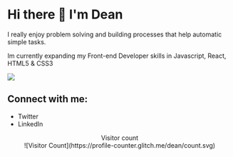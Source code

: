 <h1>Hi there 👋 I'm Dean</h1>

<p>I really enjoy problem solving and building processes that help automatic simple tasks. </p>

<p>Im currently expanding my Front-end Developer skills in Javascript, React, HTML5 & CSS3 </p>
<img src="https://i.pinimg.com/originals/ed/88/da/ed88da8c757d74f6255717ffc7a78154.gif" />

<h2>Connect with me:</h1>
<ul>
  <li>Twitter</li>
  <li>LinkedIn</li>
</ul>  
<p align="center"> 
  Visitor count<br>
  ![Visitor Count](https://profile-counter.glitch.me/dean/count.svg)
</p>
  

